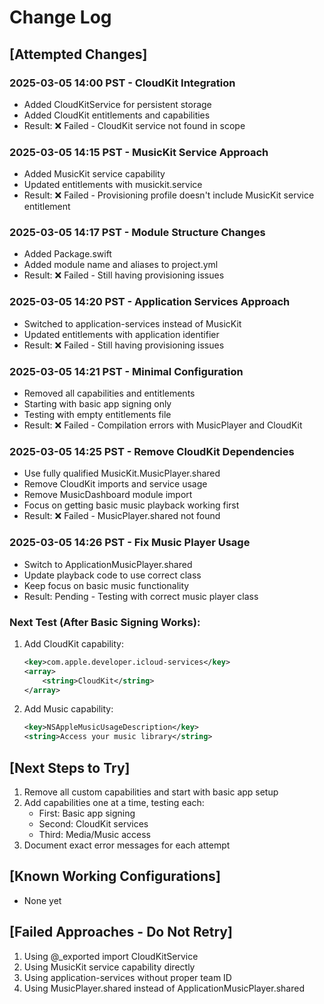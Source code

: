 # Change Log

## [Attempted Changes]

### 2025-03-05 14:00 PST - CloudKit Integration
- Added CloudKitService for persistent storage
- Added CloudKit entitlements and capabilities
- Result: ❌ Failed - CloudKit service not found in scope

### 2025-03-05 14:15 PST - MusicKit Service Approach
- Added MusicKit service capability
- Updated entitlements with musickit.service
- Result: ❌ Failed - Provisioning profile doesn't include MusicKit service entitlement

### 2025-03-05 14:17 PST - Module Structure Changes
- Added Package.swift
- Added module name and aliases to project.yml
- Result: ❌ Failed - Still having provisioning issues

### 2025-03-05 14:20 PST - Application Services Approach
- Switched to application-services instead of MusicKit
- Updated entitlements with application identifier
- Result: ❌ Failed - Still having provisioning issues

### 2025-03-05 14:21 PST - Minimal Configuration
- Removed all capabilities and entitlements
- Starting with basic app signing only
- Testing with empty entitlements file
- Result: ❌ Failed - Compilation errors with MusicPlayer and CloudKit

### 2025-03-05 14:25 PST - Remove CloudKit Dependencies
- Use fully qualified MusicKit.MusicPlayer.shared
- Remove CloudKit imports and service usage
- Remove MusicDashboard module import
- Focus on getting basic music playback working first
- Result: ❌ Failed - MusicPlayer.shared not found

### 2025-03-05 14:26 PST - Fix Music Player Usage
- Switch to ApplicationMusicPlayer.shared
- Update playback code to use correct class
- Keep focus on basic music functionality
- Result: Pending - Testing with correct music player class

### Next Test (After Basic Signing Works):
1. Add CloudKit capability:
   ```xml
   <key>com.apple.developer.icloud-services</key>
   <array>
       <string>CloudKit</string>
   </array>
   ```

2. Add Music capability:
   ```xml
   <key>NSAppleMusicUsageDescription</key>
   <string>Access your music library</string>
   ```

## [Next Steps to Try]
1. Remove all custom capabilities and start with basic app setup
2. Add capabilities one at a time, testing each:
   - First: Basic app signing
   - Second: CloudKit services
   - Third: Media/Music access
3. Document exact error messages for each attempt

## [Known Working Configurations]
- None yet

## [Failed Approaches - Do Not Retry]
1. Using @_exported import CloudKitService
2. Using MusicKit service capability directly
3. Using application-services without proper team ID
4. Using MusicPlayer.shared instead of ApplicationMusicPlayer.shared
